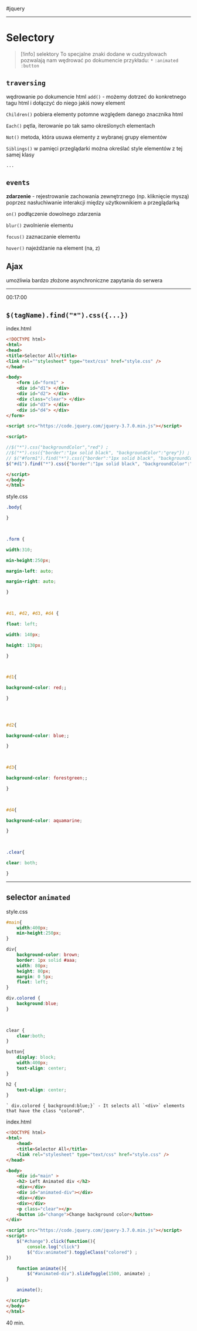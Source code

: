 #jquery 




---
# Selectory

>[!info] selektory
>To specjalne znaki dodane w cudzysłowach pozwalają  nam wędrować po dokumencie
>przykładu:
>`*`
>`:animated`
>`:button`


## `traversing`
wędrowanie po dokumencie html
`add()` - możemy dotrzeć do konkretnego tagu html i dołączyć do niego jakiś nowy element

`Children()` pobiera elementy potomne względem danego znacznika html

`Each()` pętla, iterowanie po tak samo określonych elementach

`Not()` metoda, która usuwa elementy z wybranej grupy elementów

`Siblings()` w pamięci przeglądarki można określać style elementów z tej samej klasy

`...` 

## `events`
**zdarzenie** - rejestrowanie zachowania zewnętrznego (np. kliknięcie myszą) poprzez nasłuchiwanie interakcji między użytkownikiem a przeglądarką


`on()` podłączenie dowolnego zdarzenia

`blur()` zwolnienie elementu

`focus()` zaznaczanie elementu

`hover()` najeżdżanie na element (na, z)

## Ajax
umożliwia bardzo złożone asynchroniczne zapytania do serwera

----------
00:17:00
## `$(tagName).find("*").css({...})`
index.html
```html
<!DOCTYPE html>
<html>
<head>
<title>Selector All</title>
<link rel=""stylesheet" type="text/css" href="style.css" />
</head>

<body>
	<form id="form1" >
	<div id="d1"> </div>
	<div id="d2"> </div>
	<div class="clear"> </div>
	<div id="d3"> </div>
	<div id="d4"> </div>
</form>

<script src="https://code.jquery.com/jquery-3.7.0.min.js"></script>

<script>

//$("*").css("backgroundColor","red") ;
//$("*").css({"border":"1px solid black", "backgroundColor":"grey"}) ;
// $("#form1").find("*").css({"border":"1px solid black", "backgroundColor":"grey"})
$("#d1").find("*").css({"border":"1px solid black", "backgroundColor":"grey"}) ;

</script>
</body>
</html>
```


style.css
```css
.body{

}

  

.form {

width:310;

min-height:250px;

margin-left: auto;

margin-right: auto;

}

  

#d1, #d2, #d3, #d4 {

float: left;

width: 140px;

height: 130px;

}

  

#d1{

background-color: red;;

}

  
  

#d2{

background-color: blue;;

}

  

#d3{

background-color: forestgreen;;

}

  

#d4{

background-color: aquamarine;

}

  

.clear{

clear: both;

}
```


---------
## selector `animated`

style.css
```css
#main{
	width:400px;
	min-height:250px;
}

div{
	background-color: brown;
	border: 1px solid #aaa;
	width: 80px;
	height: 80px;
	margin: 0 5px;
	float: left;
}

div.colored {
	background:blue;
}

  

clear {
	clear:both;
}

button{
	display: block;
	width:400px;
	text-align: center;
}

h2 {
	text-align: center;
}
```

	` div.colored { background:blue;}` - It selects all `<div>` elements that have the class "colored".


index.html
```html
<!DOCTYPE html>
<html>
	<head>
	<title>Selector All</title>
	<link rel="stylesheet" type="text/css" href="style.css" />
</head>

<body>
	<div id="main" >
	<h2> Left Animated div </h2>
	<div></div>
	<div id="animated-div"></div>
	<div></div>
	<div></div>
	<p class="clear"></p>
	<button id="change">Change background color</button>
</div>

<script src="https://code.jquery.com/jquery-3.7.0.min.js"></script>
<script>
	$("#change").click(function(){
		console.log("click")
		$("div:animated").toggleClass("colored") ;
})

	function animate(){
		$("#animated-div").slideToggle(1500, animate) ;
}

	animate();

</script>
</body>
</html>
```


40 min.






